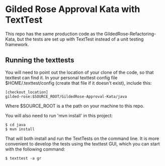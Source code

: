 Gilded Rose Approval Kata with TextTest
=======================================

This repo has the same production code as the GildedRose-Refactoring-Kata, but the tests are set up with TextTest instead of a unit testing framework.

Running the texttests
---------------------

You will need to point out the location of your clone of the code, so that texttest can find it. In your personal texttest config file $HOME/.texttest/config (create that file if it doesn't exist), include this:

    [checkout_location]
    gilded-rose:$SOURCE_ROOT/GildedRose-Approval-Kata/java

Where $SOURCE_ROOT is a the path on your machine to this repo.

You will also need to run 'mvn install' in this project:

    $ cd java
    $ mvn install

That will both install and run the TextTests on the command line. It is more convenient
to develop the tests using the texttest GUI, which you can start with the following command:

    $ texttest -a gr

